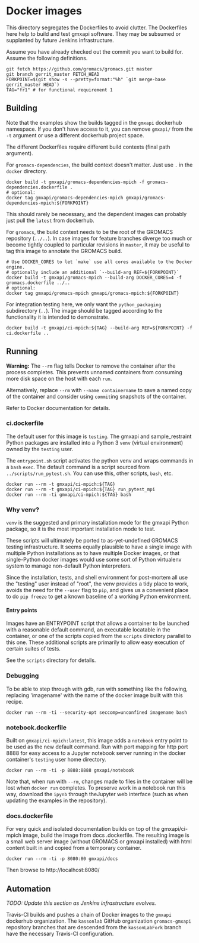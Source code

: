 # Docker images

This directory segregates the Dockerfiles to avoid clutter. The Dockerfiles
here help to build and test gmxapi software. They may be subsumed or supplanted
by future Jenkins infrastructure.

Assume you have already checked out the commit you want to build for.
Assume the following definitions.

    git fetch https://github.com/gromacs/gromacs.git master
    git branch gerrit_master FETCH_HEAD
    FORKPOINT=$(git show -s --pretty=format:"%h" `git merge-base gerrit_master HEAD`)
    TAG="fr1" # for functional requirement 1

## Building

Note that the examples show the builds tagged in the `gmxapi` dockerhub namespace.
If you don't have access to it, you can remove `gmxapi/` from the `-t` argument or use
a different dockerhub project space.

The different Dockerfiles require different build contexts (final path argument).

For `gromacs-dependencies`, the build context doesn't matter. Just use `.` in the
`docker` directory.

    docker build -t gmxapi/gromacs-dependencies-mpich -f gromacs-dependencies.dockerfile .
    # optional:
    docker tag gmxapi/gromacs-dependencies-mpich gmxapi/gromacs-dependencies-mpich:${FORKPOINT}

This should rarely be necessary, and the dependent images can probably just pull the `latest`
from dockerhub.

For `gromacs`, the build context needs to be the root of the GROMACS repository (`../..`).
In case images for feature branches diverge too much or become tightly coupled to particular revisions in `master`,
it may be useful to tag this image to annotate the GROMACS build.

    # Use DOCKER_CORES to let `make` use all cores available to the Docker engine.
    # optionally include an additional `--build-arg REF=${FORKPOINT}`
    docker build -t gmxapi/gromacs-mpich --build-arg DOCKER_CORES=4 -f gromacs.dockerfile ../..
    # optional:
    docker tag gmxapi/gromacs-mpich gmxapi/gromacs-mpich:${FORKPOINT}

For integration testing here, we only want the `python_packaging` subdirectory (`..`).
The image should be tagged according to the functionality it is intended to demonstrate.

    docker build -t gmxapi/ci-mpich:${TAG} --build-arg REF=${FORKPOINT} -f ci.dockerfile ..

## Running

**Warning:** The `--rm` flag tells Docker to remove the container after the
process completes. This prevents unnamed containers from consuming more disk
space on the host with each `run`.

Alternatively, replace `--rm` with `--name containername` to save a named copy
of the container and consider using `commit`ing snapshots of the container.

Refer to Docker documentation for details.

### ci.dockerfile

The default user for this image is `testing`. The gmxapi and sample_restraint
Python packages are installed into a Python 3 `venv` (virtual environment) owned
by the `testing` user.

The `entrypoint.sh` script activates the python venv and wraps commands in a `bash` `exec`.
The default command is a script sourced from `../scripts/run_pytest.sh`. You can use this,
other scripts, `bash`, etc.

    docker run --rm -t gmxapi/ci-mpich:${TAG}
    docker run --rm -t gmxapi/ci-mpich:${TAG} run_pytest_mpi
    docker run --rm -ti gmxapi/ci-mpich:${TAG} bash

### Why venv?

`venv` is the suggested and primary installation mode for the gmxapi Python package,
so it is the most important installation mode to test.

These scripts will ultimately be ported to as-yet-undefined GROMACS testing
infrastructure.
It seems equally plausible to have a single image with multiple Python installations
as to have multiple Docker images, or that single-Python docker images would use
some sort of Python virtualenv system to manage non-default Python interpreters.

Since the installation, tests, and shell environment for post-mortem all use the
"testing" user instead of "root", the venv provides a tidy place to work, avoids
the need for the `--user` flag to `pip`, and gives us a convenient place to do
`pip freeze` to get a known baseline of a working Python environment.

#### Entry points

Images have an ENTRYPOINT script that allows
a container to be launched with a reasonable default command, an executable
locatable in the container, or one of the scripts copied from the `scripts`
directory parallel to this one. These additional scripts are primarily to
allow easy execution of certain suites of tests.

See the `scripts` directory for details.

### Debugging

To be able to step through with gdb, run with something like the following, replacing
'imagename' with the name of the docker image built with this recipe.

    docker run --rm -ti --security-opt seccomp=unconfined imagename bash

### notebook.dockerfile

Built on `gmxapi/ci-mpich:latest`, this image adds a `notebook` entry point to
be used as the new default command. Run with port mapping for http port 8888 for
easy access to a Jupyter notebook server running in the docker container's
`testing` user home directory.

    docker run --rm -ti -p 8888:8888 gmxapi/notebook

Note that, when run with `--rm`, changes made to files in the container will be
lost when `docker run` completes.
To preserve work in a notebook run this way,
download the `ipynb` through theJupyter web interface
(such as when updating the examples in the repository).

### docs.dockerfile

For very quick and isolated documentation builds on top of the gmxapi/ci-mpich 
image, build the image from docs .dockerfile.
The resulting image is a small web server image (without GROMACS or gmxapi installed) 
with html content built in and copied from a temporary container.

    docker run --rm -ti -p 8080:80 gmxapi/docs

Then browse to http://localhost:8080/

## Automation

*TODO: Update this section as Jenkins infrastructure evolves.*

Travis-CI builds and pushes a chain of Docker images to the `gmxapi` dockerhub organization.
The `kassonlab` GitHub organization `gromacs-gmxapi` repository branches that are descended from the `kassonLabFork`
branch have the necessary Travis-CI configuration.
